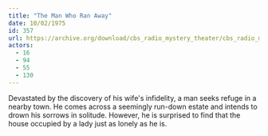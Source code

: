 ```yaml
---
title: "The Man Who Ran Away"
date: 10/02/1975
id: 357
url: https://archive.org/download/cbs_radio_mystery_theater/cbs_radio_mystery_theater-0351-0400.zip/cbs_radio_mystery_theater-0351-0400%2Fcbsrmt_0357_the_man_who_ran_away.mp3
actors:
  - 16
  - 94
  - 55
  - 130
---
```

Devastated by the discovery of his wife's infidelity, a man seeks refuge in a nearby town. He comes across a seemingly run-down estate and intends to drown his sorrows in solitude. However, he is surprised to find that the house occupied by a lady just as lonely as he is.